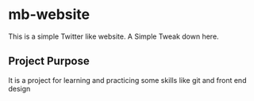 # mb-website
This is a simple Twitter like website.
A Simple Tweak down here.
## Project Purpose
It is a project for learning and 
practicing some skills like git and
front end design
